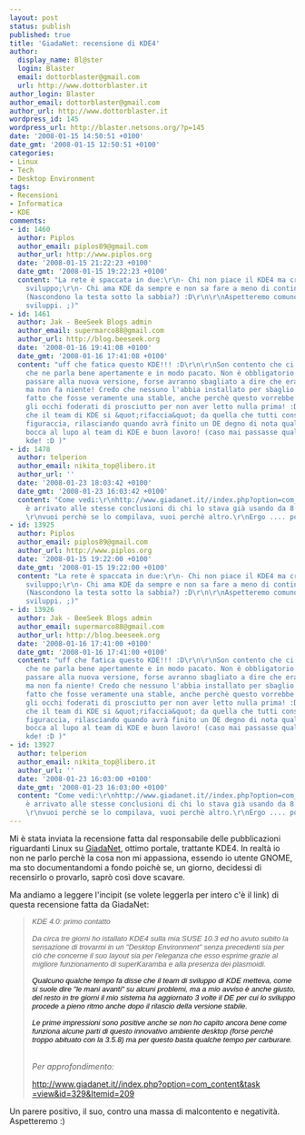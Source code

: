 ```yaml
---
layout: post
status: publish
published: true
title: 'GiadaNet: recensione di KDE4'
author:
  display_name: Bl@ster
  login: Blaster
  email: dottorblaster@gmail.com
  url: http://www.dottorblaster.it
author_login: Blaster
author_email: dottorblaster@gmail.com
author_url: http://www.dottorblaster.it
wordpress_id: 145
wordpress_url: http://blaster.netsons.org/?p=145
date: '2008-01-15 14:50:51 +0100'
date_gmt: '2008-01-15 12:50:51 +0100'
categories:
- Linux
- Tech
- Desktop Environment
tags:
- Recensioni
- Informatica
- KDE
comments:
- id: 1460
  author: Piplos
  author_email: piplos89@gmail.com
  author_url: http://www.piplos.org
  date: '2008-01-15 21:22:23 +0100'
  date_gmt: '2008-01-15 19:22:23 +0100'
  content: "La rete è spaccata in due:\r\n- Chi non piace il KDE4 ma crede nel suo
    sviluppo;\r\n- Chi ama KDE da sempre e non sa fare a meno di continuare ad amarlo
    (Nascondono la testa sotto la sabbia?) :D\r\n\r\nAspetteremo comunque migliori
    sviluppi. ;)"
- id: 1461
  author: Jak - BeeSeek Blogs admin
  author_email: supermarco88@gmail.com
  author_url: http://blog.beeseek.org
  date: '2008-01-16 19:41:08 +0100'
  date_gmt: '2008-01-16 17:41:08 +0100'
  content: "uff che fatica questo KDE!!! :D\r\n\r\nSon contento che ci sia qualcuno
    che ne parla bene apertamente e in modo pacato. Non è obbligatorio per nessuno
    passare alla nuova versione, forse avranno sbagliato a dire che era una stable,
    ma non fa niente! Credo che nessuno l'abbia installato per sbaglio convinto del
    fatto che fosse veramente una stable, anche perchè questo vorrebbe dire che ha
    gli occhi foderati di prosciutto per non aver letto nulla prima! :D\r\nSperiamo
    che il team di KDE si &quot;rifaccia&quot; da quella che tutti considerano una
    figuraccia, rilasciando quando avrà finito un DE degno di nota quale hanno proposto.\r\n\r\nIn
    bocca al lupo al team di KDE e buon lavoro! (caso mai passasse qualche dev di
    kde! :D )"
- id: 1478
  author: telperion
  author_email: nikita_top@libero.it
  author_url: ''
  date: '2008-01-23 18:03:42 +0100'
  date_gmt: '2008-01-23 16:03:42 +0100'
  content: "Come vedi:\r\nhttp://www.giadanet.it//index.php?option=com_content&amp;task=view&amp;id=337&amp;Itemid=209\r\npoi
    è arrivato alle stesse conclusioni di chi lo stava già usando da 8 giorni prima,
    \r\nvuoi perchè se lo compilava, vuoi perchè altro.\r\nErgo .... pollice verso."
- id: 13925
  author: Piplos
  author_email: piplos89@gmail.com
  author_url: http://www.piplos.org
  date: '2008-01-15 19:22:00 +0100'
  date_gmt: '2008-01-15 19:22:00 +0100'
  content: "La rete è spaccata in due:\r\n- Chi non piace il KDE4 ma crede nel suo
    sviluppo;\r\n- Chi ama KDE da sempre e non sa fare a meno di continuare ad amarlo
    (Nascondono la testa sotto la sabbia?) :D\r\n\r\nAspetteremo comunque migliori
    sviluppi. ;)"
- id: 13926
  author: Jak - BeeSeek Blogs admin
  author_email: supermarco88@gmail.com
  author_url: http://blog.beeseek.org
  date: '2008-01-16 17:41:00 +0100'
  date_gmt: '2008-01-16 17:41:00 +0100'
  content: "uff che fatica questo KDE!!! :D\r\n\r\nSon contento che ci sia qualcuno
    che ne parla bene apertamente e in modo pacato. Non è obbligatorio per nessuno
    passare alla nuova versione, forse avranno sbagliato a dire che era una stable,
    ma non fa niente! Credo che nessuno l'abbia installato per sbaglio convinto del
    fatto che fosse veramente una stable, anche perchè questo vorrebbe dire che ha
    gli occhi foderati di prosciutto per non aver letto nulla prima! :D\r\nSperiamo
    che il team di KDE si &quot;rifaccia&quot; da quella che tutti considerano una
    figuraccia, rilasciando quando avrà finito un DE degno di nota quale hanno proposto.\r\n\r\nIn
    bocca al lupo al team di KDE e buon lavoro! (caso mai passasse qualche dev di
    kde! :D )"
- id: 13927
  author: telperion
  author_email: nikita_top@libero.it
  author_url: ''
  date: '2008-01-23 16:03:00 +0100'
  date_gmt: '2008-01-23 16:03:00 +0100'
  content: "Come vedi:\r\nhttp://www.giadanet.it//index.php?option=com_content&amp;task=view&amp;id=337&amp;Itemid=209\r\npoi
    è arrivato alle stesse conclusioni di chi lo stava già usando da 8 giorni prima,
    \r\nvuoi perchè se lo compilava, vuoi perchè altro.\r\nErgo .... pollice verso."
---
```

<p>Mi è stata inviata la recensione fatta dal responsabile delle pubblicazioni riguardanti Linux su <a href="http://www.giadanet.it">GiadaNet</a>, ottimo portale, trattante KDE4. In realtà io non ne parlo perchè la cosa non mi appassiona, essendo io utente GNOME, ma sto documentandomi a fondo poichè se, un giorno, decidessi di recensirlo o provarlo, saprò così dove scavare.</p>
<p>Ma andiamo a leggere l'incipit (se volete leggerla per intero c'è il link) di questa recensione fatta da GiadaNet:</p>
<blockquote><p><font face="Verdana, sans-serif" size="2"><span style="font-style: italic">KDE 4.0: primo contatto</span><br style="font-style: italic" /><br style="font-style: italic" />  <span style="font-style: italic">Da circa tre giorni ho istallato KDE4 sulla mia SUSE 10.3 ed ho avuto subito la sensazione di trovarmi in un "Desktop Environment" senza precedenti sia per ciò che concerne il suo layout sia per l'eleganza che esso esprime grazie al migliore funzionamento di superKaramba e alla presenza dei plasmoidi.</span></font></p>
<p style="margin-bottom: 0cm; color: #000000; font-style: italic"><font face="Verdana, sans-serif" size="2">Qualcuno qualche tempo fa disse che il team di sviluppo di KDE metteva, come si suole dire "le mani avanti" su alcuni problemi, ma a mio avviso è anche giusto, del resto in tre giorni il mio sistema ha aggiornato 3 volte il DE per cui lo sviluppo procede a pieno ritmo anche dopo il rilascio della versione stabile.</font></p>
<p style="margin-bottom: 0cm; color: #000000; font-style: italic"><font face="Verdana, sans-serif" size="2">Le prime impressioni sono positive anche se non ho capito ancora bene come funziona alcune parti di questo innovativo ambiente desktop (forse perché troppo abituato con la 3.5.8) ma per questo basta qualche tempo per carburare.</font></p>
<p><br style="font-style: italic" /><span style="font-style: italic">Per approfondimento:</span></p>
<p><a href="http://www.giadanet.it//index.php?option=com_content&amp;task=view&amp;id=329&amp;Itemid=209" target="_blank" onclick="return top.js.OpenExtLink(window,event,this)">  http://www.giadanet.it//index<wbr></wbr>.php?option=com_content&amp;task<wbr></wbr>=view&amp;id=329&amp;Itemid=209</a></p></blockquote>
<p>Un parere positivo, il suo, contro una massa di malcontento e negatività. Aspetteremo :)</p>
